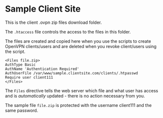 # Sample Client Site

This is the client .ovpn zip files download folder.

The ```.htaccess``` file controls the access to the files in this folder.

The files are created and copied here when you use the scripts to create OpenVPN clients/users and are deleted when you revoke client/users using the script.

```
<Files file.zip>
AuthType Basic
AuthName 'Authentication Required'
AuthUserFile /var/www/sample.clientsite.com/clients/.htpasswd
Require user client111
</Files>
```
The ```Files``` directive tells the web server which file and what user has access and is <em>automatically</em> updated - there is no action necessary from you.

The sample file ```file.zip``` is protected with the username client111 and the same password.

